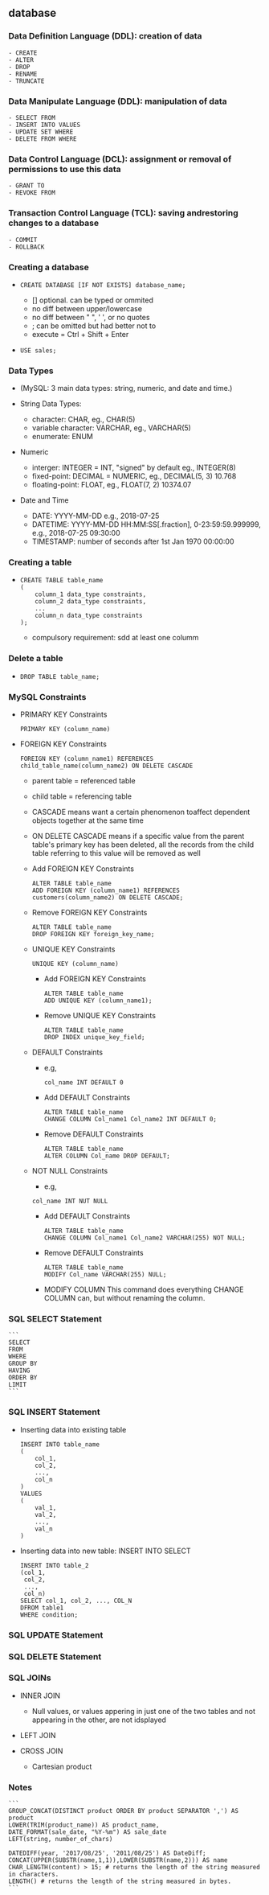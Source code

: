 ## database
### Data Definition Language (DDL): creation of data
    - CREATE
    - ALTER
    - DROP
    - RENAME
    - TRUNCATE

### Data Manipulate Language (DDL): manipulation of data
    - SELECT FROM
    - INSERT INTO VALUES
    - UPDATE SET WHERE
    - DELETE FROM WHERE

### Data Control Language (DCL): assignment or removal of permissions to use this data
    - GRANT TO 
    - REVOKE FROM

### Transaction Control Language (TCL): saving andrestoring changes to a database
    - COMMIT
    - ROLLBACK


### Creating a database
-   ```
    CREATE DATABASE [IF NOT EXISTS] database_name;
    ```
    - [] optional. can be typed or ommited
    - no diff between upper/lowercase
    - no diff between " ", ' ', or no quotes
    - ; can be omitted but had better not to
    - execute = Ctrl + Shift + Enter

-   ```
    USE sales;
    ```
    
### Data Types 
- (MySQL: 3 main data types: string, numeric, and date and time.)
- String Data Types:
    - character: CHAR, eg., CHAR(5)
    - variable character: VARCHAR, eg., VARCHAR(5)
    - enumerate: ENUM
- Numeric
    - interger: INTEGER = INT, "signed" by default eg., INTEGER(8)
    - fixed-point: DECIMAL = NUMERIC, eg., DECIMAL(5, 3) 10.768
    - floating-point: FLOAT, eg., FLOAT(7, 2) 10374.07

- Date and Time
    - DATE: YYYY-MM-DD e.g., 2018-07-25
    - DATETIME: YYYY-MM-DD HH:MM:SS[.fraction], 0-23:59:59.999999, e.g., 2018-07-25 09:30:00
    - TIMESTAMP: number of seconds after 1st Jan 1970 00:00:00

### Creating a table
-   ```
    CREATE TABLE table_name 
    (
        column_1 data_type constraints,
        column_2 data_type constraints,
        ...
        column_n data_type constraints
    );
    ```
    - compulsory requirement: sdd at least one columm


### Delete a table

-   ```
    DROP TABLE table_name;
    ```

### MySQL Constraints

- PRIMARY KEY Constraints
    ```
    PRIMARY KEY (column_name)
    ```

- FOREIGN KEY Constraints
    ```
    FOREIGN KEY (column_name1) REFERENCES child_table_name(column_name2) ON DELETE CASCADE
    ```
    - parent table = referenced table
    - child table = referencing table
    - CASCADE means want a certain phenomenon toaffect dependent objects together at the same time
    - ON DELETE CASCADE means if a specific value from the parent table's primary key has been deleted, all the records from the child table referring to this value will be removed as well
    
    - Add FOREIGN KEY Constraints
        ```
        ALTER TABLE table_name
        ADD FOREIGN KEY (column_name1) REFERENCES customers(column_name2) ON DELETE CASCADE;
        ```

    - Remove FOREIGN KEY Constraints
        ```
        ALTER TABLE table_name
        DROP FOREIGN KEY foreign_key_name;
        ```
    

    - UNIQUE KEY Constraints
        ```
        UNIQUE KEY (column_name)
        ```

        - Add FOREIGN KEY Constraints
            ```
            ALTER TABLE table_name
            ADD UNIQUE KEY (column_name1);
            ```

        - Remove UNIQUE KEY Constraints
            ```
            ALTER TABLE table_name
            DROP INDEX unique_key_field;
            ```

    - DEFAULT Constraints
        - e.g,
            ```
            col_name INT DEFAULT 0
            ```
        
        - Add DEFAULT Constraints
            ```
            ALTER TABLE table_name
            CHANGE COLUMN Col_name1 Col_name2 INT DEFAULT 0;
            ```

        - Remove DEFAULT Constraints
            ```
            ALTER TABLE table_name
            ALTER COLUMN Col_name DROP DEFAULT;
            ```


    - NOT NULL Constraints
        - e.g,
        ```
        col_name INT NUT NULL
        ```
        - Add DEFAULT Constraints
            ```
            ALTER TABLE table_name
            CHANGE COLUMN Col_name1 Col_name2 VARCHAR(255) NOT NULL;
            ```

        - Remove DEFAULT Constraints
            ```
            ALTER TABLE table_name
            MODIFY Col_name VARCHAR(255) NULL;
            ```

        - MODIFY COLUMN This command does everything CHANGE COLUMN can, but without renaming the column.

### SQL SELECT Statement
    ```
    SELECT
    FROM
    WHERE
    GROUP BY
    HAVING
    ORDER BY
    LIMIT
    ```


### SQL INSERT Statement
- Inserting data into existing table
    ```
    INSERT INTO table_name 
    (   
        col_1, 
        col_2, 
        ..., 
        col_n
    )
    VALUES
    (   
        val_1, 
        val_2,
        ...,
        val_n
    )
    ```

- Inserting data into new table: INSERT INTO SELECT
    ```
    INSERT INTO table_2 
    (col_1, 
     col_2, 
     ..., 
     col_n)
    SELECT col_1, col_2, ..., COL_N
    DFROM table1
    WHERE condition;
    ```


### SQL UPDATE Statement



### SQL DELETE Statement



### SQL JOINs
- INNER JOIN
    - Null values, or values appering in just one of the two tables and not appearing in the other, are not idsplayed

- LEFT JOIN
- CROSS JOIN 
    - Cartesian product



### Notes
    ```
    GROUP_CONCAT(DISTINCT product ORDER BY product SEPARATOR ',') AS product
    LOWER(TRIM(product_name)) AS product_name, 
    DATE_FORMAT(sale_date, "%Y-%m") AS sale_date
    LEFT(string, number_of_chars)

    DATEDIFF(year, '2017/08/25', '2011/08/25') AS DateDiff;
    CONCAT(UPPER(SUBSTR(name,1,1)),LOWER(SUBSTR(name,2))) AS name
    CHAR_LENGTH(content) > 15; # returns the length of the string measured in characters.
    LENGTH() # returns the length of the string measured in bytes. 
    ```
